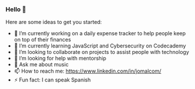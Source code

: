 ### Hello 👋

Here are some ideas to get you started:

- 🔭 I’m currently working on a daily expense tracker to help people keep on top of their finances 
- 🌱 I’m currently learning JavaScript and Cybersecurity on Codecademy
- 👯 I’m looking to collaborate on projects to assist people with technology
- 🤔 I’m looking for help with mentorship
- 💬 Ask me about music
- 📫 How to reach me: https://www.linkedin.com/in/jomalcom/
- ⚡ Fun fact: I can speak Spanish 

